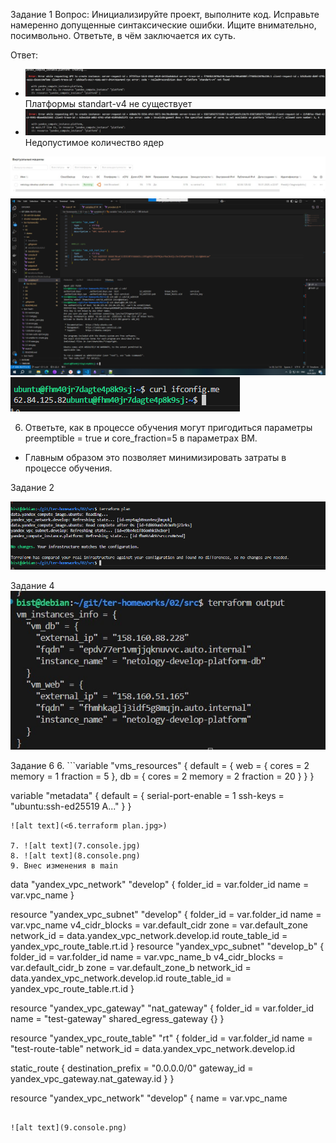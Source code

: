 Задание 1
Вопрос: Инициализируйте проект, выполните код. Исправьте намеренно допущенные синтаксические ошибки. Ищите внимательно, посимвольно. Ответьте, в чём заключается их суть.

Ответ: 
- ![alt text](1.1standartv4.jpg)
Платформы standart-v4 не существует
- ![alt text](1.2.cores.jpg)
Недопустимое количество ядер

![alt text](<1.3. созданная вм.jpg>)
![alt text](1.4.вход.png)
![alt text](1.5.curlifconfig.png)

6. Ответьте, как в процессе обучения могут пригодиться параметры preemptible = true и core_fraction=5 в параметрах ВМ.
- Главным образом это позволяет минимизировать затраты в процессе обучения.

Задание 2

![alt text](<2.1 terraform plan.png>)

Задание 4
![alt text](<4.terraform output.jpg>)

Задание 6
6. ```variable "vms_resources" {
  default = {
    web = {
      cores = 2
      memory = 1
      fraction = 5
    },
    db = {
      cores = 2
      memory = 2
      fraction = 20
    }
  }
}

variable "metadata" {
  default = {
    serial-port-enable = 1
    ssh-keys           = "ubuntu:ssh-ed25519 A..."
  }
}
```
![alt text](<6.terraform plan.jpg>)

7. ![alt text](7.console.jpg)
8. ![alt text](8.console.png)
9. Внес изменения в main

```
data "yandex_vpc_network" "develop" {
  folder_id = var.folder_id
  name      = var.vpc_name
  }

resource "yandex_vpc_subnet" "develop" {
  folder_id      = var.folder_id
  name           = var.vpc_name
  v4_cidr_blocks = var.default_cidr
  zone           = var.default_zone
  network_id     = data.yandex_vpc_network.develop.id
  route_table_id = yandex_vpc_route_table.rt.id
}
resource "yandex_vpc_subnet" "develop_b" {
  folder_id      = var.folder_id
  name           = var.vpc_name_b
  v4_cidr_blocks = var.default_cidr_b
  zone           = var.default_zone_b
  network_id     = data.yandex_vpc_network.develop.id
  route_table_id = yandex_vpc_route_table.rt.id
}

resource "yandex_vpc_gateway" "nat_gateway" {
  folder_id      = var.folder_id
  name = "test-gateway"
  shared_egress_gateway {}
}

resource "yandex_vpc_route_table" "rt" {
  folder_id      = var.folder_id
  name       = "test-route-table"
  network_id = data.yandex_vpc_network.develop.id

  static_route {
    destination_prefix = "0.0.0.0/0"
    gateway_id         = yandex_vpc_gateway.nat_gateway.id
  }
}

resource "yandex_vpc_network" "develop" {
  name = var.vpc_name
```

![alt text](9.console.png)